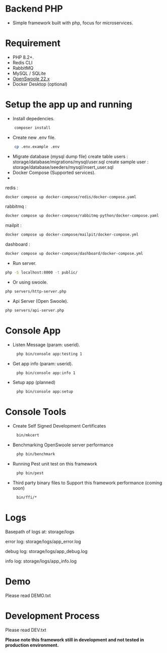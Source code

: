 # Backend PHP

- Simple framework built with php, focus for microservices.

# Requirement

- PHP 8.2+.
- Redis CLI
- RabbitMQ
- MySQL / SQLite
- [OpenSwoole 22.x](https://openswoole.com/docs)
- Docker Desktop (optional)

# Setup the app up and running

- Install depedencies.

```bash
    composer install
```

- Create new .env file.

```bash
    cp .env.example .env
```

- Migrate database (mysql dump file)
create table users : storage/database/migrations/mysql/user.sql
create sample user : storage/database/seeders/mysql/insert_user.sql
- Docker Compose (Supported services).
-

redis :

```bash
docker compose up docker-compose/redis/docker-compose.yaml
```

rabbitmq :

```bash
docker compose up docker-compose/rabbitmq-python/docker-compose.yaml
```

mailpit :

```bash
docker compose up docker-compose/mailpit/docker-compose.yml
```

dashboard :

```bash
docker compose up docker-compose/dashboard/docker-compose.yml
```

- Run server.

```bash
php -S localhost:8000 -t public/
```

- Or using swoole.

```bash
php servers/http-server.php
```

- Api Server (Open Swoole).

```bash
php servers/api-server.php
```

# Console App

- Listen Message (param: userid).

```bash
     php bin/console app:testing 1
```

- Get app info (param: userid).

```bash
     php bin/console app:info 1
```

- Setup app (planned)

```bash
     php bin/console app:setup
```

# Console Tools

- Create Self Signed Development Certificates

```bash
     bin/mkcert
```

- Benchmarking OpenSwoole server performance

```bash
     php bin/benchmark
```

- Running Pest unit test on this framework

```bash
     php bin/pest
```

- Third party binary files to Support this framework performance (coming soon)

```bash
     bin/ffi/*
```


# Logs

Basepath of logs at: storage/logs

error log: storage/logs/app_error.log

debug log: storage/logs/app_debug.log

info log: storage/logs/app_info.log

# Demo

Please read DEMO.txt

# Development Process

Please read DEV.txt

**Please note this framework still in development and not tested in production environment.**

